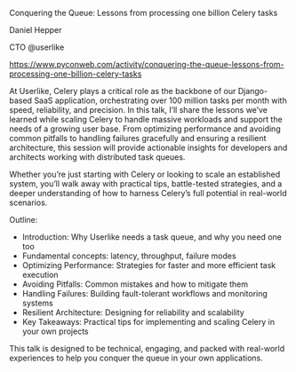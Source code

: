 Conquering the Queue: Lessons from processing one billion Celery tasks

Daniel Hepper

CTO @userlike

https://www.pyconweb.com/activity/conquering-the-queue-lessons-from-processing-one-billion-celery-tasks

At Userlike, Celery plays a critical role as the backbone of our Django-based SaaS application, orchestrating over 100 million tasks per month with speed, reliability, and precision. In this talk, I’ll share the lessons we’ve learned while scaling Celery to handle massive workloads and support the needs of a growing user base. From optimizing performance and avoiding common pitfalls to handling failures gracefully and ensuring a resilient architecture, this session will provide actionable insights for developers and architects working with distributed task queues.

Whether you’re just starting with Celery or looking to scale an established system, you’ll walk away with practical tips, battle-tested strategies, and a deeper understanding of how to harness Celery’s full potential in real-world scenarios.

Outline:

* Introduction: Why Userlike needs a task queue, and why you need one too
* Fundamental concepts: latency, throughput, failure modes
* Optimizing Performance: Strategies for faster and more efficient task execution
* Avoiding Pitfalls: Common mistakes and how to mitigate them
* Handling Failures: Building fault-tolerant workflows and monitoring systems
* Resilient Architecture: Designing for reliability and scalability
* Key Takeaways: Practical tips for implementing and scaling Celery in your own projects

This talk is designed to be technical, engaging, and packed with real-world experiences to help you conquer the queue in your own applications.

